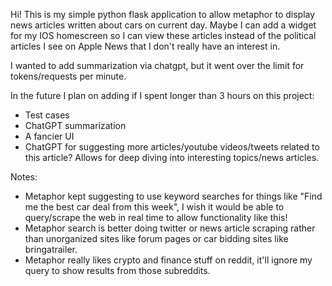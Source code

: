 Hi! This is my simple python flask application to allow metaphor to display news articles written about cars on current day. Maybe I can add a widget for my IOS homescreen so I can view these articles instead of the political articles I see on Apple News that I don't really have an interest in.

I wanted to add summarization via chatgpt, but it went over the limit for tokens/requests per minute.

In the future I plan on adding if I spent longer than 3 hours on this project:
- Test cases
- ChatGPT summarization
- A fancier UI
- ChatGPT for suggesting more articles/youtube videos/tweets related to this article? Allows for deep diving into interesting topics/news articles.

Notes:
- Metaphor kept suggesting to use keyword searches for things like "Find me the best car deal from this week", I wish it would be able to query/scrape the web in real time to allow functionality like this!
- Metaphor search is better doing twitter or news article scraping rather than unorganized sites like forum pages or car bidding sites like bringatrailer.
- Metaphor really likes crypto and finance stuff on reddit, it'll ignore my query to show results from those subreddits.
